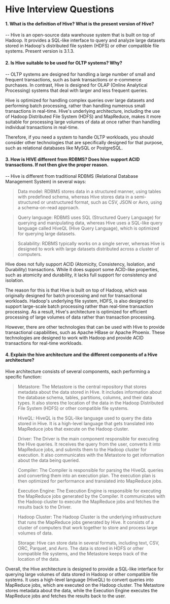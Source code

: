 # Hive Interview Questions

#### 1. What is the definition of Hive? What is the present version of Hive?

-- Hive is an open-source data warehouse system that is built on top of Hadoop. It provides a SQL-like interface to query and analyze large datasets stored in Hadoop's distributed file system (HDFS) or other compatible file systems. Present version is 3.1.3.

#### 2. Is Hive suitable to be used for OLTP systems? Why?

-- OLTP systems are designed for handling a large number of small and frequent transactions, such as bank transactions or e-commerce purchases. In contrast, Hive is designed for OLAP (Online Analytical Processing) systems that deal with larger and less frequent queries.

Hive is optimized for handling complex queries over large datasets and performing batch processing, rather than handling numerous small transactions in real-time. Hive's underlying architecture, including the use of Hadoop Distributed File System (HDFS) and MapReduce, makes it more suitable for processing large volumes of data at once rather than handling individual transactions in real-time.

Therefore, if you need a system to handle OLTP workloads, you should consider other technologies that are specifically designed for that purpose, such as relational databases like MySQL or PostgreSQL.

#### 3. How is HIVE different from RDBMS? Does hive support ACID transactions. If not then give the proper reason.

-- Hive is different from traditional RDBMS (Relational Database Management System) in several ways:

> Data model: RDBMS stores data in a structured manner, using tables with predefined schema, whereas Hive stores data in a semi-structured or unstructured format, such as CSV, JSON or Avro, using a schema-on-read approach.

> Query language: RDBMS uses SQL (Structured Query Language) for querying and manipulating data, whereas Hive uses a SQL-like query language called HiveQL (Hive Query Language), which is optimized for querying large datasets.

> Scalability: RDBMS typically works on a single server, whereas Hive is designed to work with large datasets distributed across a cluster of computers.

Hive does not fully support ACID (Atomicity, Consistency, Isolation, and Durability) transactions. While it does support some ACID-like properties, such as atomicity and durability, it lacks full support for consistency and isolation.

The reason for this is that Hive is built on top of Hadoop, which was originally designed for batch processing and not for transactional workloads. Hadoop's underlying file system, HDFS, is also designed to support large-scale batch processing rather than real-time transaction processing. As a result, Hive's architecture is optimized for efficient processing of large volumes of data rather than transaction processing.

However, there are other technologies that can be used with Hive to provide transactional capabilities, such as Apache HBase or Apache Phoenix. These technologies are designed to work with Hadoop and provide ACID transactions for real-time workloads.

#### 4. Explain the hive architecture and the different components of a Hive architecture?

Hive architecture consists of several components, each performing a specific function:

> Metastore: The Metastore is the central repository that stores metadata about the data stored in Hive. It includes information about the database schema, tables, partitions, columns, and their data types. It also stores the location of the data in the Hadoop Distributed File System (HDFS) or other compatible file systems.

> HiveQL: HiveQL is the SQL-like language used to query the data stored in Hive. It is a high-level language that gets translated into MapReduce jobs that execute on the Hadoop cluster.

> Driver: The Driver is the main component responsible for executing the Hive queries. It receives the query from the user, converts it into MapReduce jobs, and submits them to the Hadoop cluster for execution. It also communicates with the Metastore to get information about the data being queried.

> Compiler: The Compiler is responsible for parsing the HiveQL queries and converting them into an execution plan. The execution plan is then optimized for performance and translated into MapReduce jobs.

> Execution Engine: The Execution Engine is responsible for executing the MapReduce jobs generated by the Compiler. It communicates with the Hadoop cluster to execute the MapReduce jobs and fetches the results back to the Driver.

> Hadoop Cluster: The Hadoop Cluster is the underlying infrastructure that runs the MapReduce jobs generated by Hive. It consists of a cluster of computers that work together to store and process large volumes of data.

> Storage: Hive can store data in several formats, including text, CSV, ORC, Parquet, and Avro. The data is stored in HDFS or other compatible file systems, and the Metastore keeps track of the location of the data.

Overall, the Hive architecture is designed to provide a SQL-like interface for querying large volumes of data stored in Hadoop or other compatible file systems. It uses a high-level language (HiveQL) to convert queries into MapReduce jobs, which are executed on the Hadoop cluster. The Metastore stores metadata about the data, while the Execution Engine executes the MapReduce jobs and fetches the results back to the user.

